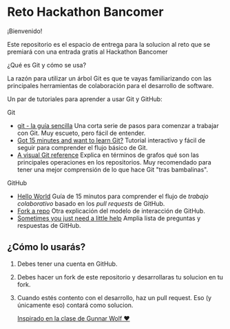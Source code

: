 # Reto Hackathon Bancomer



¡Bienvenido!

Este repositorio es el espacio de entrega para la solucion al reto que se premiará con una entrada gratis al Hackathon Bancomer


¿Qué es Git y cómo se usa?

La razón para utilizar un árbol Git es que te vayas familiarizando con las principales herramientas de colaboración para el desarrollo de software.

Un par de tutoriales para aprender a usar Git y GitHub:

Git

* [git - la guía sencilla](https://rogerdudler.github.io/git-guide/index.es.html)
  Una corta serie de pasos para comenzar a trabajar con Git. Muy
  escueto, pero fácil de entender.
* [Got 15 minutes and want to learn Git?](https://try.github.io/levels/1/challenges/1)
  Tutorial interactivo y fácil de seguir para comprender el flujo
  básico de Git.
* [A visual Git reference](https://marklodato.github.io/visual-git-guide/index-en.html)
  Explica en términos de grafos qué son las principales operaciones en
  los repositorios. Muy recomendado para tener una mejor comprensión
  de lo que hace Git "tras bambalinas".


GitHub

* [Hello World](https://guides.github.com/activities/hello-world/)
  Guía de 15 minutos para comprender el flujo de *trabajo
  colaborativo* basado en los *pull requests* de GitHub.
* [Fork a repo](https://help.github.com/articles/fork-a-repo/)
  Otra explicación del modelo de interacción de GitHub.
* [Sometimes you just need a little help](https://help.github.com/)
  Amplia lista de preguntas y respuestas de GitHub.


## ¿Cómo lo usarás?

1. Debes tener una cuenta en GitHub.

2. Debes hacer un fork de este repositorio y desarrollaras tu solucion en tu fork.

3. Cuando estés contento con el desarrollo, haz un pull request. Eso (y únicamente eso) contará como solucion.






   [Inspirado en la clase de Gunnar Wolf ❤][df1]

   [df1]: <https://github.com/gwolf/clase-sistop-2017-01>
